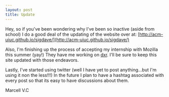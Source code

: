 ```yaml
---
layout: post
title: Update
---
```


Hey, so if you've been wondering why I've been so inactive (aside from school) I do a good deal of the updating of the website over at: [http://acm-uiuc.github.io/sigdave/](http://acm-uiuc.github.io/sigdave/)

Also, I'm finishing up the process of accepting my internship with Mozilla this summer (yay!)
They have me working on [dxr](https://github.com/mozilla/dxr). I'll be sure to keep this site updated with those endeavors.

Lastly, I've started using twitter (well I have yet to post anything...but I'm using it non the less!!!)
In the future I plan to have a hashtag associated with every post so that its easy to have discussions about them.

Marcell V.C

